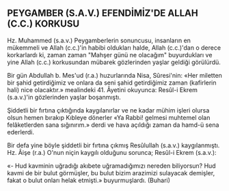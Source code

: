 ## PEYGAMBER (S.A.V.) EFENDİMİZ'DE ALLAH (C.C.) KORKUSU

Hz. Muhammed (s.a.v.) Peygamberlerin so­nuncusu, insanların en mükemmeli ve Allah (c.c.)'in habibi oldukları halde, Allah (c.c.)'dan o derece korkarlardı ki, zaman zaman "Mahşer günü ne olacağım" buyurdukları ve yine Allah (c.c.) korkusundan mübarek gözlerinden yaşlar geldiği görülürdü.

Bir gün Abdullah b. Mes'ud (r.a.) huzurların­da Nisa, Sûresi'nin: «Her miletten bir şahid getirdiğimiz ve onlara da seni şahid getirdiğimiz zaman (kafirlerin hali) nice olacaktır.» mealindeki 41. Âyetini okuyunca: Resûl-i Ekrem (s.a.v.)'in gözlerinden yaşlar boşanmıştı.

Şiddetli bir fırtına çıktığında kaygılanırlar ve ne kadar mühim işleri olursa olsun hemen bırakıp Kıbleye dönerler «Ya Rabbi! gelmesi muh­temel olan felâketlerden sana sığınırım.» derdi ve hava açıldığı zaman da hamd-ü sena ederler­di.

Bir defa yine böyle şiddetli bir fırtına çıkmış Resûlullah (s.a.v.) kaygılanmıştı. Hz. Âişe (r.a.) O'nun niçin kaygılı olduğunu sorunca; Resûl-i Ek­rem (s.a.v.):

«- Hud kavminin uğradığı akıbete uğramadığımızı nereden biliyorsun? Hud kavmi de bir bulut görmüşler, bu bulut bizim arazimizi sulayacak demişler, fakat o bulut onları helak etmişti.» buyurmuşlardı. (Buhari)

